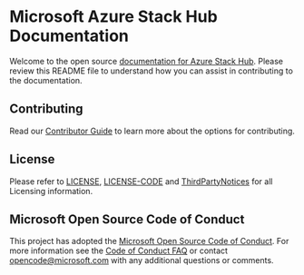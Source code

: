 # Microsoft Azure Stack Hub Documentation

Welcome to the open source [documentation for Azure Stack Hub](https://docs.microsoft.com/azure-stack). Please review this README file to understand how you can assist in contributing to the documentation.

## Contributing

Read our [Contributor Guide](/contribute/) to learn more about the options for contributing.

## License

Please refer to [LICENSE](LICENSE), [LICENSE-CODE](LICENSE-CODE) and [ThirdPartyNotices](ThirdPartyNotices.md) for all Licensing information.

## Microsoft Open Source Code of Conduct

This project has adopted the [Microsoft Open Source Code of Conduct](https://opensource.microsoft.com/codeofconduct/).
For more information see the [Code of Conduct FAQ](https://opensource.microsoft.com/codeofconduct/faq/) or contact [opencode@microsoft.com](mailto:opencode@microsoft.com) with any additional questions or comments.
